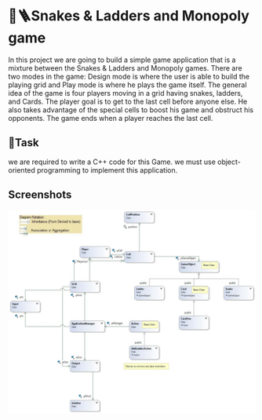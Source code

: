 # 🐍🪜Snakes & Ladders and Monopoly game
In this project we are going to build a simple game application that is a mixture between the Snakes & Ladders and Monopoly games. There are two modes in the game: Design mode is where the user is able to build the playing grid and Play mode is where he plays the game itself. The general idea of the game is four players moving in a grid having snakes, ladders, and Cards. The player goal is to get to the last cell before anyone else. He also takes advantage of the special cells to boost his game and obstruct his opponents. The game ends when a player reaches the last cell.
## 📝Task
we are required to write a C++ code for this Game. we must use object-oriented programming to implement this application.

## Screenshots

![App Screenshot](https://github.com/AhmedMosleh/Snake-Ladder-Monopoly-Game/blob/main/images/CMPN103-Project-Fall2021-Phase2.jpg)
